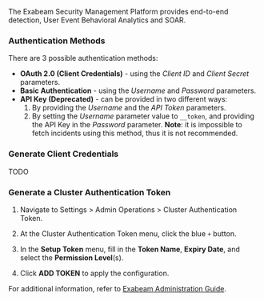 The Exabeam Security Management Platform provides end-to-end detection, User Event Behavioral Analytics and SOAR.

### Authentication Methods
There are 3 possible authentication methods:
- **OAuth 2.0 (Client Credentials)** - using the *Client ID* and *Client Secret* parameters.
- **Basic Authentication** - using the *Username* and *Password* parameters.
- **API Key (Deprecated)** - can be provided in two different ways:
  1. By providing the *Username* and the *API Token* parameters.
  2. By setting the *Username* parameter value to `__token`, and providing the API Key in the *Password* parameter. **Note**:  it is impossible to fetch incidents using this method, thus it is not recommended.


### Generate Client Credentials
TODO

### Generate a Cluster Authentication Token

1. Navigate to Settings > Admin Operations > Cluster Authentication Token.

2. At the Cluster Authentication Token menu, click the blue `+` button.
   
3. In the **Setup Token** menu, fill in the **Token Name**, **Expiry Date**, and select the **Permission Level**(s).

4. Click **ADD TOKEN** to apply the configuration.

For additional information, refer to [Exabeam Administration Guide](https://docs.exabeam.com/en/advanced-analytics/i54/advanced-analytics-administration-guide/113254-configure-advanced-analytics.html#UUID-70a0411c-6ddc-fd2a-138d-fa83c7c59a40).
